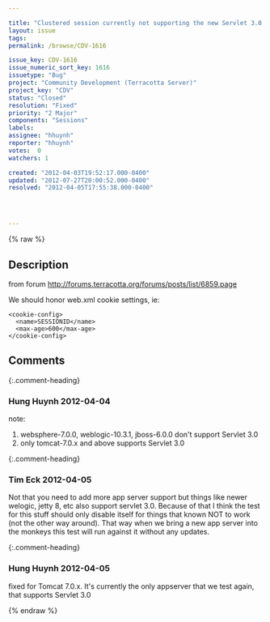 ```yaml
---

title: "Clustered session currently not supporting the new Servlet 3.0 way of setting cookies in web.xml"
layout: issue
tags: 
permalink: /browse/CDV-1616

issue_key: CDV-1616
issue_numeric_sort_key: 1616
issuetype: "Bug"
project: "Community Development (Terracotta Server)"
project_key: "CDV"
status: "Closed"
resolution: "Fixed"
priority: "2 Major"
components: "Sessions"
labels: 
assignee: "hhuynh"
reporter: "hhuynh"
votes:  0
watchers: 1

created: "2012-04-03T19:52:17.000-0400"
updated: "2012-07-27T20:00:52.000-0400"
resolved: "2012-04-05T17:55:38.000-0400"




---
```


{% raw %}

## Description

<div markdown="1" class="description">

from forum http://forums.terracotta.org/forums/posts/list/6859.page

We should honor web.xml cookie settings, ie:

    <cookie-config>
      <name>SESSIONID</name>
      <max-age>600</max-age>
    </cookie-config>


</div>

## Comments


{:.comment-heading}
### **Hung Huynh** <span class="date">2012-04-04</span>

<div markdown="1" class="comment">

note: 
1. websphere-7.0.0, weblogic-10.3.1, jboss-6.0.0 don't support Servlet 3.0
2. only tomcat-7.0.x and above supports Servlet 3.0


</div>


{:.comment-heading}
### **Tim Eck** <span class="date">2012-04-05</span>

<div markdown="1" class="comment">

Not that you need to add more app server support but things like newer welogic, jetty 8, etc also support servlet 3.0. Because of that I think the test for this stuff should only disable itself for things that known NOT to work (not the other way around). That way when we bring a new app server into the monkeys this test will run against it without any updates.


</div>


{:.comment-heading}
### **Hung Huynh** <span class="date">2012-04-05</span>

<div markdown="1" class="comment">

fixed for Tomcat 7.0.x. It's currently the only appserver that we test again, that supports Servlet 3.0

</div>



{% endraw %}
